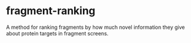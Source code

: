 # fragment-ranking

A method for ranking fragments by how much novel information they give about protein targets in fragment screens. 
